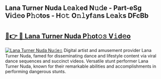 ## Lana Turner Nuda L𝚎a𝚔ed N𝚞𝚍e - Part-eSg Vi𝚍𝚎o P𝚑𝚘tos - H𝚘𝚝 O𝚗𝚕yf𝚊ns L𝚎a𝚔s DFcBb

# <h2><a href="http://kf0isgp.oniu.top/?m=Lana+Turner+Nuda">🔗👉 🔴 Lana Turner Nuda P𝚑ot𝚘𝚜 V𝚒d𝚎o</a></h2>

[![Lana Turner Nuda Nu𝚍e𝚜](https://i.imgur.com/0qMVB7G.gif)](http://kf0isgp.oniu.top/?m=Lana+Turner+Nuda)
Digital artist and amusement provider Lana Turner Nuda, famed for disseminating dance and lifestyle content via viral dance sequences and succinct videos. Versatile stunt performer Lana Turner Nuda, known for their remarkable abilities and accomplishments in performing dangerous stunts.  
